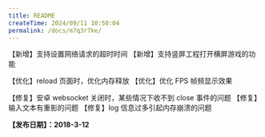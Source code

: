 ```yaml
---
title: README
createTime: 2024/09/11 10:50:04
permalink: /docs/m7q3r7ke/
---
```

【新增】支持设置网络请求的超时时间
【新增】支持竖屏工程打开横屏游戏的功能

【优化】reload 页面时，优化内存释放
【优化】优化 FPS 帧频显示效果

【修复】安卓 websocket 关闭时，某些情况下收不到 close 事件的问题
【修复】输入文本有重影的问题
【修复】log 信息过多引起内存崩溃的问题

**【发布日期】：2018-3-12**